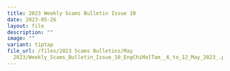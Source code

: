 ```yaml
---
title: 2023 Weekly Scams Bulletin Issue 10
date: 2023-05-26
layout: file
description: ""
image: ""
variant: tiptap
file_url: /files/2023 Scams Bulletins/May
  2023/Weekly_Scams_Bulletin_Issue_10_EngChiMalTam__6_to_12_May_2023_.pdf
---
```

